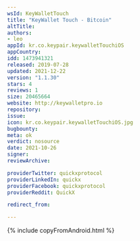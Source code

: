 ```yaml
---
wsId: KeyWalletTouch
title: "KeyWallet Touch - Bitcoin"
altTitle: 
authors:
- leo
appId: kr.co.keypair.keywalletTouchiOS
appCountry: 
idd: 1473941321
released: 2019-07-28
updated: 2021-12-22
version: "1.1.30"
stars: 4
reviews: 1
size: 20465664
website: http://keywalletpro.io
repository: 
issue: 
icon: kr.co.keypair.keywalletTouchiOS.jpg
bugbounty: 
meta: ok
verdict: nosource
date: 2021-10-26
signer: 
reviewArchive:

providerTwitter: quickxprotocol
providerLinkedIn: quickx
providerFacebook: quickxprotocol
providerReddit: QuickX

redirect_from:

---
```


 {% include copyFromAndroid.html %}
